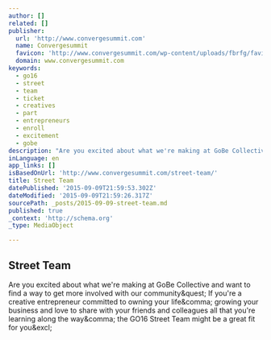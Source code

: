 ```yaml
---
author: []
related: []
publisher:
  url: 'http://www.convergesummit.com'
  name: Convergesummit
  favicon: 'http://www.convergesummit.com/wp-content/uploads/fbrfg/favicon.ico?v=xQw2MEwJBN'
  domain: www.convergesummit.com
keywords:
  - go16
  - street
  - team
  - ticket
  - creatives
  - part
  - entrepreneurs
  - enroll
  - excitement
  - gobe
description: "Are you excited about what we're making at GoBe Collective and want to find a way to get more involved with our community? If you're a creative entrepreneur committed to owning your life, growing your business and love to share with your friends and colleagues all that you're learning along the way, the GO16 Street Team might be a great fit for you!"
inLanguage: en
app_links: []
isBasedOnUrl: 'http://www.convergesummit.com/street-team/'
title: Street Team
datePublished: '2015-09-09T21:59:53.302Z'
dateModified: '2015-09-09T21:59:26.317Z'
sourcePath: _posts/2015-09-09-street-team.md
published: true
_context: 'http://schema.org'
_type: MediaObject

---
```

<article style=""><h1>Street Team</h1><p>Are you excited about what we're making at GoBe Collective and want to find a way to get more involved with our community&amp;quest; If you're a creative entrepreneur committed to owning your life&amp;comma; growing your business and love to share with your friends and colleagues all that you're learning along the way&amp;comma; the GO16 Street Team might be a great fit for you&amp;excl;</p></article>